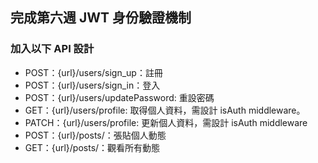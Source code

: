 ## 完成第六週 JWT 身份驗證機制

### 加入以下 API 設計

- POST：{url}/users/sign_up：註冊
- POST：{url}/users/sign_in：登入
- POST：{url}/users/updatePassword: 重設密碼
- GET：{url}/users/profile: 取得個人資料，需設計 isAuth middleware。
- PATCH：{url}/users/profile: 更新個人資料，需設計 isAuth middleware
- POST：{url}/posts/：張貼個人動態
- GET：{url}/posts/：觀看所有動態
